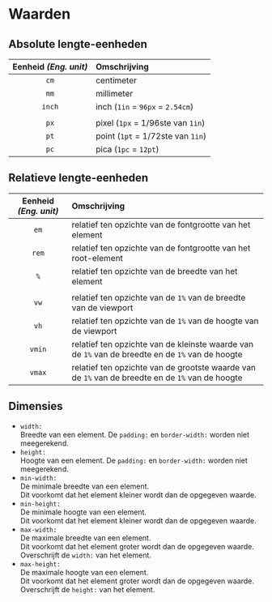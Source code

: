 # Waarden

## Absolute lengte-eenheden

| Eenheid *(Eng. unit)* | Omschrijving                      |
| :-------------------: | :-------------------------------- |
|         `cm`          | centimeter                        |
|         `mm`          | millimeter                        |
|        `inch`         | inch (`1in` = `96px` = `2.54cm`)  |
|                       |                                   |
|         `px`          | pixel (`1px` = 1/96ste van `1in`) |
|         `pt`          | point (`1pt` = 1/72ste van `1in`) |
|         `pc`          | pica (`1pc`  = `12pt`)            |


## Relatieve lengte-eenheden

| Eenheid *(Eng. unit)* | Omschrijving                                                                                     |
| :-------------------: | :----------------------------------------------------------------------------------------------- |
|         `em`          | relatief ten opzichte van de fontgrootte van het element                                         |
|         `rem`         | relatief ten opzichte van de fontgrootte van het root-element                                    |
|          `%`          | relatief ten opzichte van de breedte van het element                                             |
|                       |                                                                                                  |
|         `vw`          | relatief ten opzichte van de `1%` van de breedte van de viewport                                 |
|         `vh`          | relatief ten opzichte van de `1%` van de hoogte van de viewport                                  |
|        `vmin`         | relatief ten opzichte van de kleinste waarde van de `1%` van de breedte en de `1%` van de hoogte |
|        `vmax`         | relatief ten opzichte van de grootste waarde van de `1%` van de breedte en de `1%` van de hoogte |


## Dimensies

 - `width:`  
   Breedte van een element. De `padding:` en `border-width:` worden niet meegerekend.
 - `height:`  
   Hoogte van een element. De `padding:` en `border-width:` worden niet meegerekend.
 - `min-width:`  
   De minimale breedte van een element.  
   Dit voorkomt dat het element kleiner wordt dan de opgegeven waarde.
 - `min-height:`  
   De minimale hoogte van een element.  
   Dit voorkomt dat het element kleiner wordt dan de opgegeven waarde.
 - `max-width:`  
   De maximale breedte van een element.  
   Dit voorkomt dat het element groter wordt dan de opgegeven waarde. Overschrijft de `width:` van het element.
 - `max-height:`  
   De maximale hoogte van een element.  
   Dit voorkomt dat het element groter wordt dan de opgegeven waarde. Overschrijft de `height:` van het element.